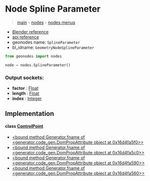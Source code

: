 # Node Spline Parameter

> [main](../structure.md) - [nodes](nodes.md) - [nodes menus](nodes_menus.md)

- [Blender reference](https://docs.blender.org/manual/en/latest/modeling/geometry_nodes/curve/spline_parameter.html)
- [api reference](https://docs.blender.org/api/current/bpy.types.GeometryNodeSplineParameter.html)
- geonodes name: `SplineParameter`
- bl_idname: `GeometryNodeSplineParameter`

```python
from geonodes import nodes

node = nodes.SplineParameter()
```

### Output sockets:

- **factor** : [Float](Float.md)
- **length** : [Float](Float.md)
- **index** : [Integer](Integer.md)

## Implementation

#### class [ControlPoint](ControlPoint.md)

 - [<bound method Generator.fname of <generator.code_gen.DomPropAttribute object at 0x16d4fa5f0>>](ControlPoint.md#parameter-property)
 - [<bound method Generator.fname of <generator.code_gen.DomPropAttribute object at 0x16d4fa5c0>>](ControlPoint.md#parameter_factor-property)
 - [<bound method Generator.fname of <generator.code_gen.DomPropAttribute object at 0x16d4fa590>>](ControlPoint.md#parameter_length-property)
 - [<bound method Generator.fname of <generator.code_gen.DomPropAttribute object at 0x16d4fa560>>](ControlPoint.md#parameter_index-property)
